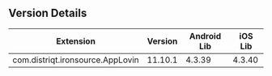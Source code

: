 ## Version Details

| Extension | Version | Android Lib | iOS Lib |
| --- | --- | --- | --- |
| com.distriqt.ironsource.AppLovin | 11.10.1 | 4.3.39 | 4.3.40 |
